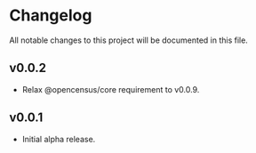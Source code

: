 # Changelog

All notable changes to this project will be documented in this file.

## v0.0.2
- Relax @opencensus/core requirement to v0.0.9.

## v0.0.1
- Initial alpha release.
